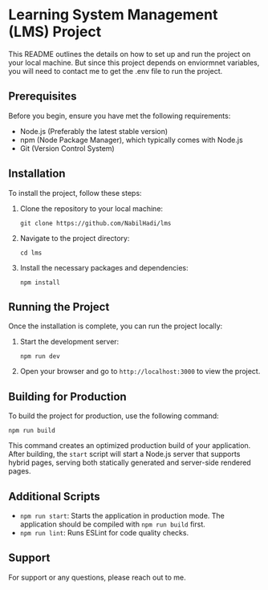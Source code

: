 # Learning System Management (LMS) Project

This README outlines the details on how to set up and run the project on your local machine. But since this project depends on enviormnet variables, you will need to contact me to get the .env file to run the project.

## Prerequisites

Before you begin, ensure you have met the following requirements:

- Node.js (Preferably the latest stable version)
- npm (Node Package Manager), which typically comes with Node.js
- Git (Version Control System)

## Installation

To install the project, follow these steps:

1. Clone the repository to your local machine:
   ```
   git clone https://github.com/NabilHadi/lms
   ```
2. Navigate to the project directory:
   ```
   cd lms
   ```
3. Install the necessary packages and dependencies:
   ```
   npm install
   ```

## Running the Project

Once the installation is complete, you can run the project locally:

1. Start the development server:
   ```
   npm run dev
   ```
2. Open your browser and go to `http://localhost:3000` to view the project.

## Building for Production

To build the project for production, use the following command:

```
npm run build
```

This command creates an optimized production build of your application. After building, the `start` script will start a Node.js server that supports hybrid pages, serving both statically generated and server-side rendered pages.

## Additional Scripts

- `npm run start`: Starts the application in production mode. The application should be compiled with `npm run build` first.
- `npm run lint`: Runs ESLint for code quality checks.

## Support

For support or any questions, please reach out to me.
